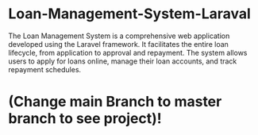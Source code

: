 # Loan-Management-System-Laraval
The Loan Management System is a comprehensive web application developed using the Laravel framework. It facilitates the entire loan lifecycle, from application to approval and repayment. The system allows users to apply for loans online, manage their loan accounts, and track repayment schedules.
# (Change main Branch to master branch to see project)!
